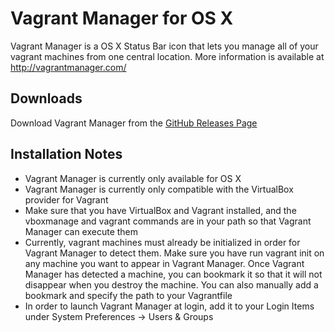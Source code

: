 # Vagrant Manager for OS X

Vagrant Manager is a OS X Status Bar icon that lets you manage all of your vagrant machines from one central location.
More information is available at http://vagrantmanager.com/

## Downloads
Download Vagrant Manager from the [GitHub Releases Page](https://github.com/lanayotech/vagrant-manager/releases)

## Installation Notes
* Vagrant Manager is currently only available for OS X
* Vagrant Manager is currently only compatible with the VirtualBox provider for Vagrant
* Make sure that you have VirtualBox and Vagrant installed, and the vboxmanage and vagrant commands are in your path so that Vagrant Manager can execute them
* Currently, vagrant machines must already be initialized in order for Vagrant Manager to detect them. Make sure you have run vagrant init on any machine you want to appear in Vagrant Manager. Once Vagrant Manager has detected a machine, you can bookmark it so that it will not disappear when you destroy the machine. You can also manually add a bookmark and specify the path to your Vagrantfile
* In order to launch Vagrant Manager at login, add it to your Login Items under System Preferences -> Users & Groups

